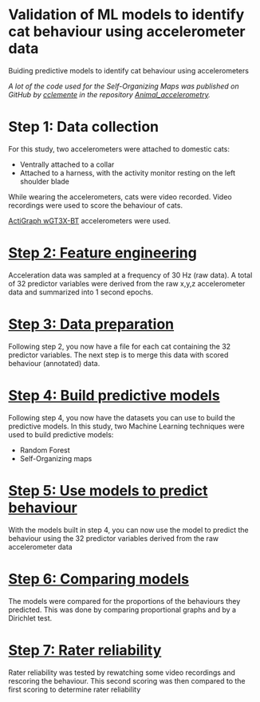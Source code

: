 
# Validation of ML models to identify cat behaviour using accelerometer data
Buiding predictive models to identify cat behaviour using accelerometers

*A lot of the code used for the Self-Organizing Maps was published on GitHub by [cclemente](https://github.com/cclemente) in the repository [Animal_accelerometry](https://github.com/cclemente/Animal_accelerometry.git).*

# Step 1: Data collection
For this study, two accelerometers were attached to domestic cats:
- Ventrally attached to a collar
- Attached to a harness, with the activity monitor resting on the left shoulder blade

While wearing the accelerometers, cats were video recorded. Video recordings were used to score the behaviour of cats.

[ActiGraph wGT3X-BT](https://actigraphcorp.com/actigraph-wgt3x-bt/) accelerometers were used.

# [Step 2: Feature engineering](https://github.com/MSmit1992/Cat_Accelerometry/tree/main/Step%202:%20Feature%20engineering)
Acceleration data was sampled at a frequency of 30 Hz (raw data). A total of 32 predictor variables were derived from the raw x,y,z accelerometer data and summarized into 1 second epochs.

# [Step 3: Data preparation](https://github.com/MSmit1992/Cat_Accelerometry/tree/main/Step%203:%20Data%20preparation)
Following step 2, you now have a file for each cat containing the 32 predictor variables. The next step is to merge this data with scored behaviour (annotated) data.

# [Step 4: Build predictive models](https://github.com/MSmit1992/Cat_Accelerometry/tree/main/Step%204:%20Build%20predictive%20models)
Following step 4, you now have the datasets you can use to build the predictive models.
In this study, two Machine Learning techniques were used to build predictive models:
- Random Forest
- Self-Organizing maps

# [Step 5: Use models to predict behaviour](https://github.com/MSmit1992/Cat_Accelerometry/tree/main/Step%205:%20Predict%20behaviour)
With the models built in step 4, you can now use the model to predict the behaviour using the 32 predictor variables derived from the raw accelerometer data

# [Step 6: Comparing models](https://github.com/MSmit1992/Cat_Accelerometry/blob/main/Step%206:%20Compare%20Models)
The models were compared for the proportions of the behaviours they predicted. This was done by comparing proportional graphs and by a Dirichlet test.

# [Step 7: Rater reliability](https://github.com/MSmit1992/Cat_Accelerometry/tree/main/Rater%20reliability)
Rater reliability was tested by rewatching some video recordings and rescoring the behaviour. This second scoring was then compared to the first scoring to determine rater reliability
